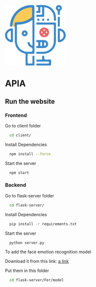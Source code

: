 <img src="./client/public/robot-blue.png" alt="Description" width="200" height="200">

# APIA

## Run the website

### Frontend

Go to client folder

```bash
  cd client/
```

Install Dependencies

```bash
  npm install --force
```

Start the server

```bash
  npm start
```

### Backend

Go to flask-server folder

```bash
  cd flask-server/
```

Install Dependencies

```bash
  pip install -r requirements.txt
```

Start the server

```bash
  python server.py
```

To add the face emotion recognition model

Download it from this link:
[a link](https://drive.google.com/drive/folders/1_8ox7L8bhRSS_Fi7MBXvGWJw-ubpt9id?usp=sharing)

Put them in this folder

```bash
  cd flask-server/Fer/model
```
